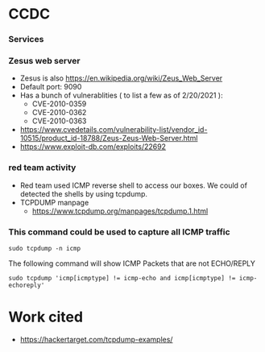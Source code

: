 # CCDC

### Services

### Zesus web server
- Zesus is also https://en.wikipedia.org/wiki/Zeus_Web_Server
- Default port: 9090
-  Has a bunch of vulnerablities ( to list a few as of 2/20/2021 ): 
    - CVE-2010-0359
    - CVE-2010-0362
    - CVE-2010-0363
- https://www.cvedetails.com/vulnerability-list/vendor_id-10515/product_id-18788/Zeus-Zeus-Web-Server.html
- https://www.exploit-db.com/exploits/22692



### red team activity
- Red team used ICMP reverse shell to access our boxes. We could of detected the shells by using tcpdump. 
- TCPDUMP manpage
    - https://www.tcpdump.org/manpages/tcpdump.1.html
### This command could be used to capture all ICMP traffic
```
sudo tcpdump -n icmp
```
The following command will show ICMP Packets that are not ECHO/REPLY

```
sudo tcpdump 'icmp[icmptype] != icmp-echo and icmp[icmptype] != icmp-echoreply'
```





# Work cited
- https://hackertarget.com/tcpdump-examples/
